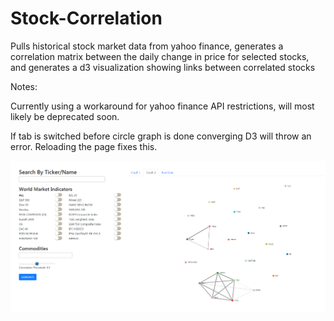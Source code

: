# Stock-Correlation
Pulls historical stock market data from yahoo finance, generates a correlation matrix between the daily change in price for selected stocks, and generates a d3 visualization showing links between correlated stocks

Notes:

Currently using a workaround for yahoo finance API restrictions, will most likely be deprecated soon.

If tab is switched before circle graph is done converging D3 will throw an error. Reloading the page fixes this.

![alt text](screencap.PNG)
